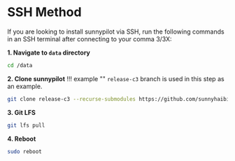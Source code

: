 # **SSH Method**

If you are looking to install sunnypilot via SSH, run the following commands in an SSH terminal after connecting to your comma 3/3X:

**1. Navigate to `data` directory**
``` sh 
cd /data
```
**2. Clone sunnypilot**
!!! example ""
    `release-c3` branch is used in this step as an example.
``` sh
git clone release-c3 --recurse-submodules https://github.com/sunnyhaibin/openpilot.git 
```
**3. Git LFS**
``` sh
git lfs pull
```
**4. Reboot**
``` sh
sudo reboot
```
